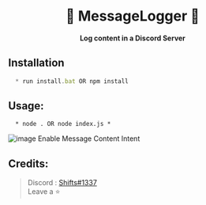 <h1 align="center"> 💬 MessageLogger 💬 </h1>

<p align='center'>
  <b>Log content in a Discord Server</b><br>
</p>

## Installation
```js
  * run install.bat OR npm install
```

##  Usage:
```
  * node . OR node index.js *
```

![image](https://github.com/ignshifts/MessageLogger/assets/74390871/176aaa61-369c-445a-8dd5-8d25a3c2fb25) Enable Message Content Intent


##  Credits:
 > Discord : [Shifts#1337](https://discord.com/users/994717305542021244)
 > <br>Leave a ⭐
